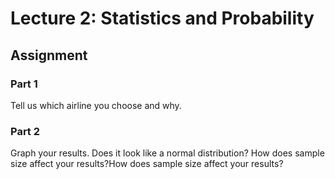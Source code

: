 # Lecture 2: Statistics and Probability
## Assignment
### Part 1
Tell us which airline you choose and why.

### Part 2
Graph your results. Does it look like a normal distribution?
How does sample size affect your results?How does sample size affect your results?
